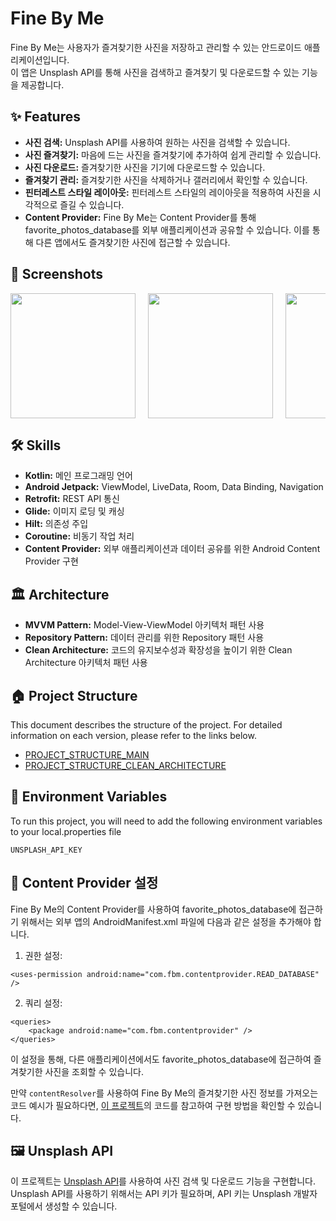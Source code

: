 # Fine By Me

Fine By Me는 사용자가 즐겨찾기한 사진을 저장하고 관리할 수 있는 안드로이드 애플리케이션입니다. <br>이 앱은 Unsplash API를 통해 사진을 검색하고 즐겨찾기 및 다운로드할 수 있는 기능을 제공합니다.

## ✨ Features

- **사진 검색:** Unsplash API를 사용하여 원하는 사진을 검색할 수 있습니다.
- **사진 즐겨찾기:** 마음에 드는 사진을 즐겨찾기에 추가하여 쉽게 관리할 수 있습니다.
- **사진 다운로드:** 즐겨찾기한 사진을 기기에 다운로드할 수 있습니다.
- **즐겨찾기 관리:** 즐겨찾기한 사진을 삭제하거나 갤러리에서 확인할 수 있습니다.
- **핀터레스트 스타일 레이아웃:** 핀터레스트 스타일의 레이아웃을 적용하여 사진을 시각적으로 즐길 수 있습니다.
- **Content Provider:** Fine By Me는 Content Provider를 통해 favorite_photos_database를 외부 애플리케이션과 공유할 수 있습니다. 이를 통해 다른 앱에서도 즐겨찾기한 사진에 접근할 수 있습니다.

## 📸 Screenshots

<div style="display: flex; column-gap: 20px; overflow-x: auto">
  <img src="https://github.com/user-attachments/assets/655acc3e-10bc-455b-a752-6e7d079002c8" width="200"/>
  <img src="https://github.com/user-attachments/assets/872e26c7-0643-4738-98cd-eef35102285c" width="200"/>
  <img src="https://github.com/user-attachments/assets/d26abad7-afb4-4b18-af8d-b5a251e54c10" width="200"/>
  <img src="https://github.com/user-attachments/assets/dad2af30-26b2-40f5-be3f-909254220092" width="200"/>
</div> 


## 🛠 Skills

- **Kotlin:** 메인 프로그래밍 언어
- **Android Jetpack:** ViewModel, LiveData, Room, Data Binding, Navigation
- **Retrofit:** REST API 통신
- **Glide:** 이미지 로딩 및 캐싱
- **Hilt:** 의존성 주입
- **Coroutine:** 비동기 작업 처리
- **Content Provider:** 외부 애플리케이션과 데이터 공유를 위한 Android Content Provider 구현

## 🏛 Architecture
- **MVVM Pattern:** Model-View-ViewModel 아키텍처 패턴 사용
- **Repository Pattern:** 데이터 관리를 위한 Repository 패턴 사용
- **Clean Architecture:** 코드의 유지보수성과 확장성을 높이기 위한 Clean Architecture 아키텍처 패턴 사용

## 🏠 Project Structure

This document describes the structure of the project. For detailed information on each version, please refer to the links below.

- [PROJECT_STRUCTURE_MAIN](./docx/PROJECT_STRUCTURE_MAIN.md)
- [PROJECT_STRUCTURE_CLEAN_ARCHITECTURE](./docx/PROJECT_STRUCTURE_CLEAN_ARCHITECTURE.md)

<!-- ## 🛤 Roadmap

- **핀터레스트 레이아웃 라이브러리:** 프로젝트에서 사용한 핀터레스트 레이아웃을 라이브러리로 만들어 Jitpack에 배포할 예정입니다. -->

## 🔧 Environment Variables

To run this project, you will need to add the following environment variables to your local.properties file

`UNSPLASH_API_KEY`

## 🔗 Content Provider 설정

Fine By Me의 Content Provider를 사용하여 favorite_photos_database에 접근하기 위해서는 외부 앱의 AndroidManifest.xml 파일에 다음과 같은 설정을 추가해야 합니다.

1. 권한 설정:
```
<uses-permission android:name="com.fbm.contentprovider.READ_DATABASE" />
```
2. 쿼리 설정:
```
<queries>
    <package android:name="com.fbm.contentprovider" />
</queries>
```
이 설정을 통해, 다른 애플리케이션에서도 favorite_photos_database에 접근하여 즐겨찾기한 사진을 조회할 수 있습니다.

만약 `contentResolver`를 사용하여 Fine By Me의 즐겨찾기한 사진 정보를 가져오는 코드 예시가 필요하다면, [이 프로젝트](https://github.com/quessr/ContentProvider)의 코드를 참고하여 구현 방법을 확인할 수 있습니다.


## 🖼 Unsplash API

이 프로젝트는 [Unsplash API](https://unsplash.com/developers)를 사용하여 사진 검색 및 다운로드 기능을 구현합니다. <br>Unsplash API를 사용하기 위해서는 API 키가 필요하며, API 키는 Unsplash 개발자 포털에서 생성할 수 있습니다.